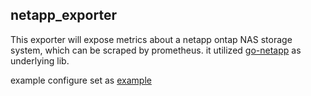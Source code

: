 netapp_exporter
---

This exporter will expose metrics about a netapp ontap NAS storage system, which can be scraped by prometheus. it utilized [go-netapp](https://github.com/pepabo/go-netapp) as underlying lib.



example configure set as [example](./scripts/netapp_exporter.yml)